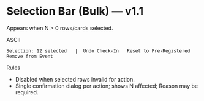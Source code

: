 # Selection Bar (Bulk) — v1.1

Appears when N > 0 rows/cards selected.

ASCII
```
Selection: 12 selected   |  Undo Check‑In   Reset to Pre‑Registered   Remove from Event
```

Rules
- Disabled when selected rows invalid for action.
- Single confirmation dialog per action; shows N affected; Reason may be required.
